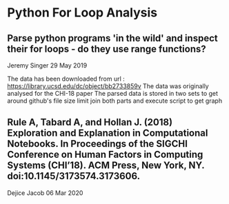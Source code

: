 # Python For Loop Analysis


Parse python programs 'in the wild' and inspect
their for loops - do they use range functions?
---
Jeremy Singer
29 May 2019

The data has been downloaded from url : https://library.ucsd.edu/dc/object/bb2733859v
The data was originally analysed for the CHI-18 paper 
The parsed data is stored in two sets to get around 
github's file size limit 
join both parts and execute script to get graph 

Rule A, Tabard A, and Hollan J. (2018) Exploration and Explanation in Computational Notebooks. In Proceedings of the SIGCHI Conference on Human Factors in Computing Systems (CHI’18). ACM Press, New York, NY. doi:10.1145/3173574.3173606. 
---
Dejice Jacob
06 Mar 2020


